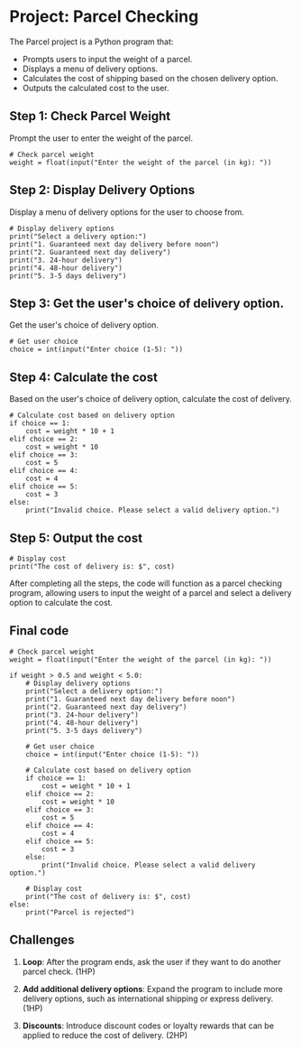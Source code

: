 # Project: Parcel Checking

The Parcel project is a Python program that:

- Prompts users to input the weight of a parcel.
- Displays a menu of delivery options.
- Calculates the cost of shipping based on the chosen delivery option.
- Outputs the calculated cost to the user.

## Step 1: Check Parcel Weight

Prompt the user to enter the weight of the parcel.

    # Check parcel weight
    weight = float(input("Enter the weight of the parcel (in kg): "))

## Step 2: Display Delivery Options

Display a menu of delivery options for the user to choose from.

    # Display delivery options
    print("Select a delivery option:")
    print("1. Guaranteed next day delivery before noon")
    print("2. Guaranteed next day delivery")
    print("3. 24-hour delivery")
    print("4. 48-hour delivery")
    print("5. 3-5 days delivery")


## Step 3: Get the user's choice of delivery option.

Get the user's choice of delivery option.

    # Get user choice
    choice = int(input("Enter choice (1-5): "))

## Step 4: Calculate the cost

Based on the user's choice of delivery option, calculate the cost of delivery.

    # Calculate cost based on delivery option
    if choice == 1:
        cost = weight * 10 + 1
    elif choice == 2:
        cost = weight * 10
    elif choice == 3:
        cost = 5
    elif choice == 4:
        cost = 4
    elif choice == 5:
        cost = 3
    else:
        print("Invalid choice. Please select a valid delivery option.")

## Step 5: Output the cost

    # Display cost
    print("The cost of delivery is: $", cost)

After completing all the steps, the code will function as a parcel checking program, allowing users to input the weight of a parcel and select a delivery option to calculate the cost.


## Final code

    # Check parcel weight
    weight = float(input("Enter the weight of the parcel (in kg): "))

    if weight > 0.5 and weight < 5.0:
        # Display delivery options
        print("Select a delivery option:")
        print("1. Guaranteed next day delivery before noon")
        print("2. Guaranteed next day delivery")
        print("3. 24-hour delivery")
        print("4. 48-hour delivery")
        print("5. 3-5 days delivery")

        # Get user choice
        choice = int(input("Enter choice (1-5): "))

        # Calculate cost based on delivery option
        if choice == 1:
            cost = weight * 10 + 1
        elif choice == 2:
            cost = weight * 10
        elif choice == 3:
            cost = 5
        elif choice == 4:
            cost = 4
        elif choice == 5:
            cost = 3
        else:
            print("Invalid choice. Please select a valid delivery option.")

        # Display cost
        print("The cost of delivery is: $", cost)
    else:
        print("Parcel is rejected")



## Challenges

1. **Loop**: After the program ends, ask the user if they want to do another parcel check. (1HP)

1. **Add additional delivery options**: Expand the program to include more delivery options, such as international shipping or express delivery. (1HP)

1. **Discounts**: Introduce discount codes or loyalty rewards that can be applied to reduce the cost of delivery. (2HP)

